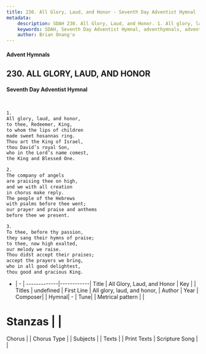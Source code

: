 ```yaml
---
title: 230. All Glory, Laud, and Honor - Seventh Day Adventist Hymnal
metadata:
    description: SDAH 230. All Glory, Laud, and Honor. 1. All glory, laud, and honor, to thee, Redeemer, King, to whom the lips of children made sweet hosannas ring. Thou art the King of Israel, thou David’s royal Son, who in the Lord’s name comest, the King and Blessed One.
    keywords: SDAH, Seventh Day Adventist Hymnal, adventhymnals, advent hymnals, All Glory, Laud, and Honor, All glory, laud, and honor, 
    author: Brian Onang'o
---
```


#### Advent Hymnals
## 230. ALL GLORY, LAUD, AND HONOR
#### Seventh Day Adventist Hymnal

```txt


1.
All glory, laud, and honor,
to thee, Redeemer, King,
to whom the lips of children
made sweet hosannas ring.
Thou art the King of Israel,
thou David’s royal Son,
who in the Lord’s name comest,
the King and Blessed One.

2.
The company of angels
are praising thee on high,
and we with all creation
in chorus make reply.
The people of the Hebrews
with psalms before thee went;
our prayer and praise and anthems
before thee we present.

3.
To thee, before thy passion,
they sang their hymns of praise;
to thee, now high exalted,
our melody we raise.
Thou didst accept their praises;
accept the prayers we bring,
who in all good delightest,
thou good and gracious King.


```

- |   -  |
-------------|------------|
Title | All Glory, Laud, and Honor |
Key |  |
Titles | undefined |
First Line | All glory, laud, and honor, |
Author | 
Year | 
Composer|  |
Hymnal|  - |
Tune|  |
Metrical pattern | |
# Stanzas |  |
Chorus |  |
Chorus Type |  |
Subjects |  |
Texts |  |
Print Texts | 
Scripture Song |  |
  
